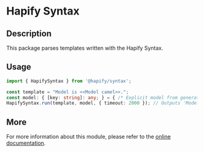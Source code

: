 # Hapify Syntax

## Description

This package parses templates written with the Hapify Syntax.

## Usage

```typescript
import { HapifySyntax } from '@hapify/syntax';

const template = "Model is <<Model camel>>.";
const model: { [key: string]: any; } = { /* Explicit model from generator */ };
HapifySyntax.run(template, model, { timeout: 2000 }); // Outputs 'Model is userProfile'.
```

## More

For more information about this module, please refer to the [online documentation](https://docs.hapify.io/en/latest/templating/hapify/syntax/).
